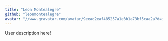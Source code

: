 ```yaml
---
title: "Leon Montealegre"
github: "leonmontealegre"
avatar: "//www.gravatar.com/avatar/9eead2eaf485257a1e3b1a73bf5caa2a?d=identicon"
---
```


User description here!
